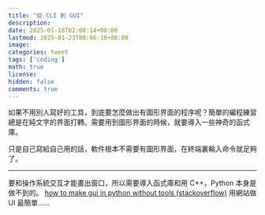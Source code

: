 ```yaml
---
title: "從 CLI 到 GUI"
description: 
date: 2025-01-18T02:00:14+08:00
lastmod: 2025-01-23T00:06:10+08:00
image: 
categories: tweet
tags: ['coding']
math: true
license: 
hidden: false
comments: true
---
```


如果不用別人寫好的工具，到底要怎麼做出有圖形界面的程序呢？簡單的編程練習總是在純文字的界面打轉。需要用到圖形界面的時候，就要導入一些神奇的函式庫。

只是自己寫給自己用的話，軟件根本不需要有圖形界面，在終端裏輸入命令就足夠了。

***
要和操作系統交互才能畫出窗口，所以需要導入函式庫和用 C++，Python 本身是做不到的。
[how to make gui in python without tools (stackoverflow)](https://stackoverflow.com/questions/20587886/how-to-make-a-simple-gui-in-python-without-using-any-tools-such-as-tkinter-ecli)
用網站做 UI 最簡單……

